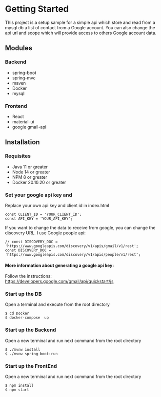 # Getting Started

This project is a setup sample for a simple api which store and read from a mysql db a list of contact from a 
Google account. You can also change the api url and scope which will provide access to others Google account data. 

## Modules
### Backend
* spring-boot
* spring-mvc
* maven
* Docker
* mysql

### Frontend
* React
* material-ui
* google gmail-api



## Installation

### Requisites
* Java 11 or greater
* Node 14 or greater
* NPM 8 or greater
* Docker 20.10.20 or greater


### Set your google api key and 
Replace your own api key and client id in index.html 
```
const CLIENT_ID = 'YOUR_CLIENT_ID';
const API_KEY = 'YOUR_API_KEY';
```

If you want to change the data to receive from google, you can change the discovery URL. I use Google people api:
```
// const DISCOVERY_DOC = 'https://www.googleapis.com/discovery/v1/apis/gmail/v1/rest';
const DISCOVERY_DOC = 'https://www.googleapis.com/discovery/v1/apis/people/v1/rest';
```

#### More information about generating a google api key:
Follow the instructions: 
https://developers.google.com/gmail/api/quickstart/js


### Start up the DB
Open a terminal and execute from the root directory
```
$ cd Docker
$ docker-compose  up
```

### Start up the Backend
Open a new terminal and run next command from the root directory
```
$ ./mvnw install
$ ./mvnw spring-boot:run
```

### Start up the FrontEnd
Open a new terminal and run next command from the root directory
```
$ npm install
$ npm start
```


